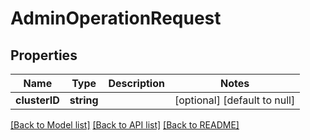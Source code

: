 # AdminOperationRequest

## Properties
Name | Type | Description | Notes
------------ | ------------- | ------------- | -------------
**clusterID** | **string** |  | [optional] [default to null]

[[Back to Model list]](../README.md#documentation-for-models) [[Back to API list]](../README.md#documentation-for-api-endpoints) [[Back to README]](../README.md)


